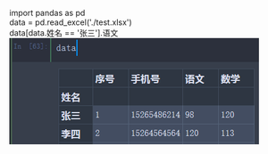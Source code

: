 import pandas as pd   
data = pd.read_excel('./test.xlsx')   
data[data.姓名 == '张三'].语文   
![替代文本](https://github.com/mcslll/note/blob/main/3911839397.png?raw=true)
